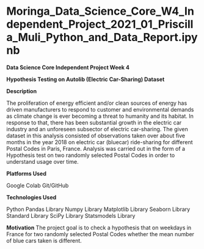 # Moringa_Data_Science_Core_W4_Independent_Project_2021_01_Priscilla_Muli_Python_and_Data_Report.ipynb

**Data Science Core Independent Project Week 4**

**Hypothesis Testing on Autolib (Electric Car-Sharing) Dataset**

**Description**

The proliferation of energy efficient and/or clean sources of energy has driven manufacturers to respond to customer and environmental demands as climate change is ever becoming a threat to humanity and its habitat. In response to that, there has been substantial growth in the electric car industry and an unforeseen subsector of electric car-sharing. The given dataset in this analysis consisted of observations taken over about five months in the year 2018 on electric car (bluecar) ride-sharing for different Postal Codes in Paris, France. Analysis was carried out in the form of a Hypothesis test on two randomly selected Postal Codes in order to understand usage over time.

**Platforms Used**

Google Colab
Git/GitHub

**Technologies Used**

Python
Pandas Library
Numpy Library
Matplotlib Library
Seaborn Library
Standard Library
SciPy Library
Statsmodels Library

**Motivation**
The project goal is to check a hypothesis that on weekdays in France for two randomly selected Postal Codes whether the mean number of blue cars taken is different.
